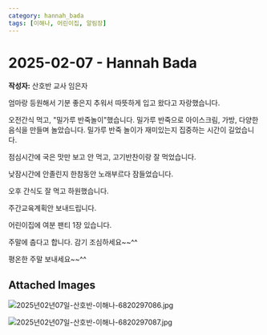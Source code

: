```yaml
---
category: hannah_bada
tags: [이해나, 어린이집, 알림장]
---
```


# 2025-02-07 - Hannah Bada

**작성자:** 산호반 교사 임은자  

엄마랑 등원해서 기분 좋은지 추워서 따뜻하게 입고 왔다고 자랑했습니다.

오전간식 먹고, "밀가루 반죽놀이"했습니다. 밀가루 반죽으로 아이스크림, 가방, 다양한 음식을 만들며 놀았습니다.  밀가루 반죽 놀이가 재미있는지 집중하는 시간이 길었습니다.

점심시간에 국은 맛만 보고 안 먹고, 고기반찬이랑 잘 먹었습니다.

낮잠시간에 안졸린지 한참동안 노래부르다 잠들었습니다. 

오후 간식도 잘 먹고  하원했습니다.

주간교육계획안 보내드립니다.

어린이집에 여분 팬티 1장 있습니다.

주말에 춥다고 합니다. 감기 조심하세요~~^^

평온한 주말 보내세요~~^^

## Attached Images
![2025년02년07일-산호반-이해나-6820297086.jpg](d:\Users\hannah\Downloads\kids\photo\2025년02년07일-산호반-이해나-6820297086.jpg)

![2025년02년07일-산호반-이해나-6820297087.jpg](d:\Users\hannah\Downloads\kids\photo\2025년02년07일-산호반-이해나-6820297087.jpg)

